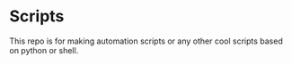 # Scripts

This repo is for making automation scripts or any other cool scripts based on python or shell. 

